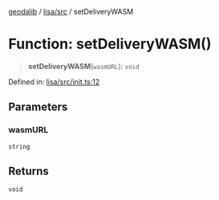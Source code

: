 [geodalib](../../../modules.md) / [lisa/src](../index.md) / setDeliveryWASM

# Function: setDeliveryWASM()

> **setDeliveryWASM**(`wasmURL`): `void`

Defined in: [lisa/src/init.ts:12](https://github.com/GeoDaCenter/geoda-lib/blob/5c8fba7800a0ff8c8ed4b8b260cc40d1229fb38a/js/packages/lisa/src/init.ts#L12)

## Parameters

### wasmURL

`string`

## Returns

`void`
